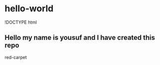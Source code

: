 # hello-world
!DOCTYPE html
<html>
  <body>
    <h2>Hello my name is yousuf and I have created this repo</h2>
  </body></html>
red-carpet

